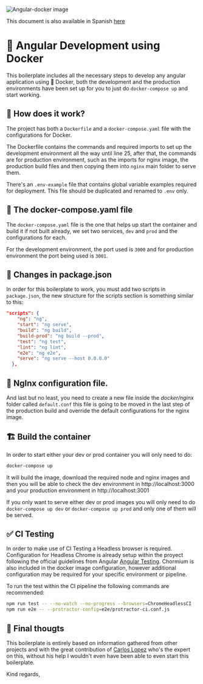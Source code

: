 ![Angular-docker image](https://miro.medium.com/max/2000/1*GeGazytoczNAQSsPb-gHSw.png)

This document is also available in Spanish [here](https://github.com/gbumanzor/ng-docker-boilerplate/blob/master/README_ES.md)

# :whale: Angular Development using Docker

This boilerplate includes all the necessary steps to develop any angular application using :whale: Docker, both the development and the production environments have been set up for you to just do `docker-compose up` and start working.

## :triangular_flag_on_post: How does it work?

The project has both a `Dockerfile` and a `docker-compose.yaml` file with the configurations for Docker.

The Dockerfile contains the commands and required imports to set up the development environment all the way until line 25, after that, the commands are for production environment, such as the imports for nginx image, the production build files and then copying them into `nginx` main folder to serve them.

There's an `.env-example` file that contains global variable examples required for deployment. This file should be duplicated and renamed to `.env` only.

## :wrench: The docker-compose.yaml file

The `docker-compose.yaml` file is the one that helps up start the container and build it if not built already, we set two services, `dev` and `prod` and the configurations for each.

For the development environment, the port used is `3000` and for production environment the port being used is `3001`.

## :construction_worker: Changes in package.json

In order for this boilerplate to work, you must add two scripts in `package.json`, the new structure for the scripts section is something similar to this:

```json
"scripts": {
    "ng": "ng",
    "start": "ng serve",
    "build": "ng build",
    "build-prod": "ng build --prod",
    "test": "ng test",
    "lint": "ng lint",
    "e2e": "ng e2e",
    "serve": "ng serve --host 0.0.0.0"
  },
```

## :rocket: NgInx configuration file.

And last but no least, you need to create a new file inside the _docker/nginx_ folder called `default.conf` this file is going to be moved in the last step of the production build and override the default configurations for the nginx image.

## :building_construction: Build the container

In order to start either your dev or prod container you will only need to do:

```bash
docker-compose up
```

It will build the image, download the required node and nginx images and then you will be able to check the dev environment in http://localhost:3000 and your production environment in http://localhost:3001

If you only want to serve either dev or prod images you will only need to do `docker-compose up dev` or `docker-compose up prod` and only one of them will be served.

## :white_check_mark: CI Testing

In order to make use of CI Testing a Headless browser is required.
Configuration for Headless Chrome is already setup within the proyect following the official guidelines from Angular [Angular Testing](https://angular.io/guide/testing). Chormium is also included in the docker image configuration, however additional configuration may be required for your specific environment or pipeline.

To run the test within the CI pipeline the following commands are recommended:

```bash
npm run test -- --no-watch --no-progress --browsers=ChromeHeadlessCI
npm run e2e -- --protractor-config=e2e/protractor-ci.conf.js
```

## :see_no_evil: Final thougts

This boilerplate is entirely based on information gathered from other projects and with the great contribution of [Carlos Lopez](https://github.com/DarkDreizer) who's the expert on this, without his help I wouldn't even have been able to even start this boilerplate.

Kind regards,
